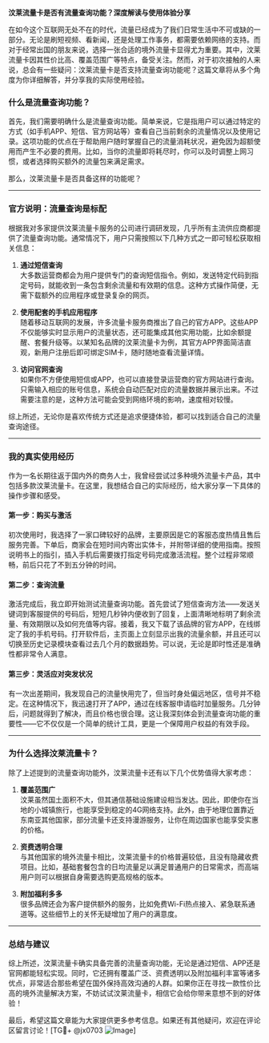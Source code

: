 **汶莱流量卡是否有流量查询功能？深度解读与使用体验分享**

在如今这个互联网无处不在的时代，流量已经成为了我们日常生活中不可或缺的一部分。无论是刷短视频、看新闻，还是处理工作事务，都需要依赖网络的支持。而对于经常出国的朋友来说，选择一张合适的境外流量卡显得尤为重要。其中，汶莱流量卡因其性价比高、覆盖范围广等特点，备受关注。然而，对于初次接触的人来说，总会有一些疑问：汶莱流量卡是否支持流量查询功能呢？这篇文章将从多个角度为你详细解答，并分享我的实际使用经验。

### **什么是流量查询功能？**
首先，我们需要明确什么是流量查询功能。简单来说，它是指用户可以通过特定的方式（如手机APP、短信、官方网站等）查看自己当前剩余的流量情况以及使用记录。这项功能的优点在于帮助用户随时掌握自己的流量消耗状况，避免因为超额使用而产生不必要的费用。比如，当你的流量即将耗尽时，你可以及时调整上网习惯，或者选择购买额外的流量包来满足需求。

那么，汶莱流量卡是否具备这样的功能呢？

---

### **官方说明：流量查询是标配**
根据我对多家提供汶莱流量卡服务的公司进行调研发现，几乎所有主流供应商都提供了流量查询功能。通常情况下，用户只需按照以下几种方式之一即可轻松获取相关信息：

1. **通过短信查询**  
   大多数运营商都会为用户提供专门的查询短信指令。例如，发送特定代码到指定号码，就能收到一条包含剩余流量和有效期的信息。这种方式操作简便，无需下载额外的应用程序或登录复杂的网页。

2. **使用配套的手机应用程序**  
   随着移动互联网的发展，许多流量卡服务商推出了自己的官方APP。这些APP不仅能够实时显示用户的流量状态，还可能集成其他实用功能，比如余额提醒、套餐升级等。以某知名品牌的汶莱流量卡为例，其官方APP界面简洁直观，新用户注册后即可绑定SIM卡，随时随地查看流量详情。

3. **访问官网查询**  
   如果你不方便使用短信或APP，也可以直接登录运营商的官方网站进行查询。只需输入相应的账号信息，系统会自动匹配对应的流量数据并展示出来。不过需要注意的是，这种方法可能会受到网络环境的影响，速度相对较慢。

综上所述，无论你是喜欢传统方式还是追求便捷体验，都可以找到适合自己的流量查询途径。

---

### **我的真实使用经历**
作为一名长期往返于国内外的商务人士，我曾经尝试过多种境外流量卡产品，其中包括多款汶莱流量卡。在这里，我想结合自己的实际经历，给大家分享一下具体的操作步骤和感受。

#### **第一步：购买与激活**
初次使用时，我选择了一家口碑较好的品牌，主要原因是它的客服态度热情且售后服务完善。下单后，商家会在短时间内寄出实体卡，并附带详细的使用指南。按照说明书上的指引，插入手机后需要拨打指定号码完成激活流程。整个过程非常顺畅，前后只花了不到五分钟的时间。

#### **第二步：查询流量**
激活完成后，我立即开始测试流量查询功能。首先尝试了短信查询方法——发送关键词到客服提供的号码后，短短几秒钟内便收到了回复，上面清晰地标明了剩余流量、有效期限以及如何充值等内容。接着，我又下载了该品牌的官方APP，在线绑定了我的手机号码。打开软件后，主页面上立刻显示出我的流量余额，并且还可以切换至历史记录模块查看过去几个月的数据趋势。可以说，无论是即时性还是准确性都非常令人满意。

#### **第三步：灵活应对突发状况**
有一次出差期间，我发现自己的流量快用完了，但当时身处偏远地区，信号并不稳定。在这种情况下，我迅速打开了APP，通过在线客服申请临时加量服务。几分钟后，问题就得到了解决，而且价格也很合理。这让我深刻体会到流量查询功能的重要性——它不仅仅是一个简单的统计工具，更是一个保障用户权益的有效手段。

---

### **为什么选择汶莱流量卡？**
除了上述提到的流量查询功能外，汶莱流量卡还有以下几个优势值得大家考虑：

1. **覆盖范围广**  
   汶莱虽然国土面积不大，但其通信基础设施建设相当发达。因此，即使你在当地的小城镇旅行，也能享受到稳定的4G网络支持。此外，由于地理位置靠近东南亚其他国家，部分流量卡还支持漫游服务，让你在周边国家也能享受实惠的价格。

2. **资费透明合理**  
   与其他国家的境外流量卡相比，汶莱流量卡的价格普遍较低，且没有隐藏收费项目。比如，基础套餐包含的日均流量足以满足普通用户的日常需求，而高端用户则可以根据自身需要选购更高规格的版本。

3. **附加福利多多**  
   很多品牌还会为客户提供额外的服务，比如免费Wi-Fi热点接入、紧急联系通道等。这些细节上的关怀无疑增加了用户的满意度。

---

### **总结与建议**
综上所述，汶莱流量卡确实具备完善的流量查询功能，无论是通过短信、APP还是官网都能轻松实现。同时，它还拥有覆盖广泛、资费透明以及附加福利丰富等诸多优点，非常适合那些希望在国外保持高效沟通的人群。如果你正在寻找一款性价比高的境外流量解决方案，不妨试试汶莱流量卡，相信它会给你带来意想不到的好体验！

最后，希望这篇文章能为大家提供更多参考信息。如果还有其他疑问，欢迎在评论区留言讨论！[TG💪+ @jx0703 ![Image](https://github.com/user-attachments/assets/dbca1d08-cadb-493c-b0ec-ad6f7a83f270)]